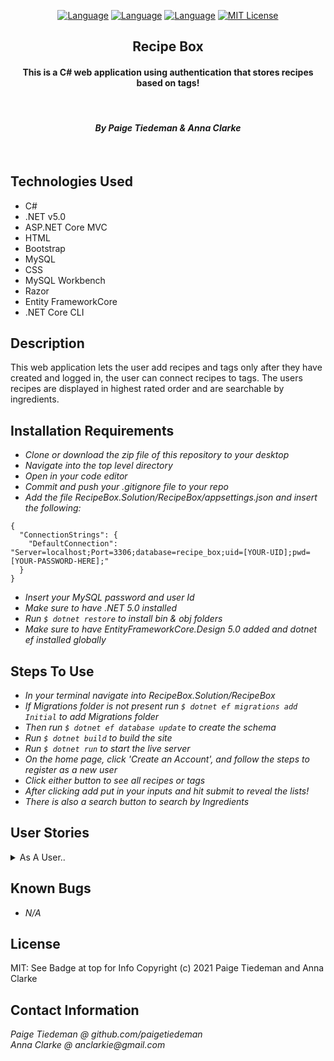 <div align="center">

[![Language][language-shield]][language-url]
[![Language][languageH-shield]][languageH-url]
[![Language][languageC-shield]][languageC-url]
[![MIT License][license-shield]][license-url]

## Recipe Box

#### This is a C# web application using authentication that stores recipes based on tags!

<br>

#### _By Paige Tiedeman & Anna Clarke_

<br>
 
</div>

## Technologies Used

* C#
* .NET v5.0
* ASP.NET Core MVC
* HTML 
* Bootstrap
* MySQL
* CSS
* MySQL Workbench
* Razor
* Entity FrameworkCore
* .NET Core CLI

## Description

This web application lets the user add recipes and tags only after they have created and logged in, the user can connect recipes to tags. The users recipes are displayed in highest rated order and are searchable by ingredients.

## Installation Requirements

* _Clone or download the zip file of this repository to your desktop_
* _Navigate into the top level directory_
* _Open in your code editor_
* _Commit and push your .gitignore file to your repo_
* _Add the file RecipeBox.Solution/RecipeBox/appsettings.json and insert the following:_
```
{
  "ConnectionStrings": {
    "DefaultConnection": "Server=localhost;Port=3306;database=recipe_box;uid=[YOUR-UID];pwd=[YOUR-PASSWORD-HERE];"
  }
}
```
* _Insert your MySQL password and user Id_
* _Make sure to have .NET 5.0 installed_
* _Run `$ dotnet restore` to install bin & obj folders_
* _Make sure to have EntityFrameworkCore.Design 5.0 added and dotnet ef installed globally_


## Steps To Use
* _In your terminal navigate into RecipeBox.Solution/RecipeBox_
* _If Migrations folder is not present run `$ dotnet ef migrations add Initial` to add Migrations folder_
* _Then run `$ dotnet ef database update` to create the schema_
* _Run `$ dotnet build` to build the site_
* _Run `$ dotnet run` to start the live server_
* _On the home page, click 'Create an Account', and follow the steps to register as a new user_
* _Click either button to see all recipes or tags_
* _After clicking add  put in your inputs and hit submit to reveal the lists!_
* _There is also a search button to search by Ingredients_

## User Stories

<details>
<summary> As A User..</summary>

* I want to add a recipe with ingredients and instructions, so I remember how to prepare my favorite dishes.
* I want to tag my recipes with different tags, so recipes are easier to find. A recipe can have many tags and a tag can have many recipes.
* I want to be able to update and delete tags, so I can have flexibility with how I categorize recipes.
* I want to edit my recipes, so I can make improvements or corrections to my recipes.
* I want to be able to delete recipes I don't like or use, so I don't have to see them as choices.
* I want to rate my recipes, so I know which ones are the best.
* I want to list my recipes by highest rated so I can see which ones I like the best.
* I want to see all recipes that use a certain ingredient, so I can more easily find recipes for the ingredients I have.
* I want to create an account.
* I want to be able to log in and log off.
* I want to be able to see my account details.

</details>

## Known Bugs

* _N/A_

## License

MIT: See Badge at top for Info
Copyright (c) 2021 Paige Tiedeman and Anna Clarke

## Contact Information

_Paige Tiedeman @ github.com/paigetiedeman_  
_Anna Clarke @ anclarkie@gmail.com_

[license-shield]: https://img.shields.io/badge/License-MIT-blue
[license-url]: https://opensource.org/licenses/MIT
[language-shield]: https://img.shields.io/badge/Language-C%23-green
[language-url]: https://docs.microsoft.com/en-us/dotnet/csharp/
[LanguageH-shield]: https://img.shields.io/badge/Language-HTML-red
[LanguageH-url]: https://developer.mozilla.org/en-US/docs/Web/HTML
[LanguageC-shield]: https://img.shields.io/badge/Language-CSS-blueviolet
[LanguageC-url]: https://developer.mozilla.org/en-US/docs/Web/CSS